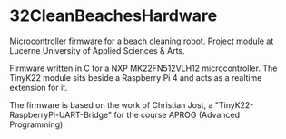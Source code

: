 # 32CleanBeachesHardware

Microcontroller firmware for a beach cleaning robot. Project module at Lucerne University of Applied Sciences &amp; Arts.

Firmware written in C for a NXP MK22FN512VLH12 microcontroller. The TinyK22 module sits beside a Raspberry Pi 4 and acts as a realtime extension for it.

The firmware is based on the work of Christian Jost, a "TinyK22-RaspberryPi-UART-Bridge" for the course APROG (Advanced Programming).
